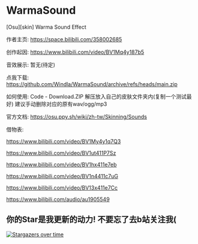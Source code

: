 # WarmaSound
[Osu][skin] Warma Sound Effect


作者主页:
https://space.bilibili.com/358002685

创作起因:
https://www.bilibili.com/video/BV1Mq4y187b5

音效展示:
暂无(待定)

点我下载:
https://github.com/Windla/WarmaSound/archive/refs/heads/main.zip

如何使用:
Code - Download.ZIP
解压放入自己的皮肤文件夹内(复制一个测试最好)
建议手动删除对应的原有wav/ogg/mp3

官方文档:
https://osu.ppy.sh/wiki/zh-tw/Skinning/Sounds


借物表:

https://www.bilibili.com/video/BV1My4y1q7Q3

https://www.bilibili.com/video/BV1ut411P7Sz

https://www.bilibili.com/video/BV1hx411e7eb

https://www.bilibili.com/video/BV1n4411c7uG

https://www.bilibili.com/video/BV13x411e7Cc

https://www.bilibili.com/audio/au1905549







## 你的Star是我更新的动力! 不要忘了去b站关注我(

[![Stargazers over time](https://starchart.cc/Windla/WarmaSound.svg)](https://starchart.cc/Windla/WarmaSound)
